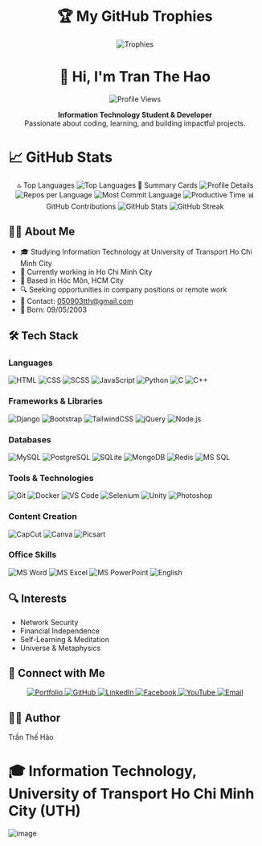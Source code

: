 <h1 align="center">🏆 My GitHub Trophies</h1>

<div align="center">

  <img src="https://github-profile-trophy.vercel.app/?username=050903&theme=onedark" alt="Trophies" />

</div>



<h1 align="center">👋 Hi, I'm Tran The Hao</h1>

<p align="center">
  <img src="https://komarev.com/ghpvc/?username=050903&color=blue" alt="Profile Views" />
</p>



<p align="center">
  <b>Information Technology Student & Developer</b><br>
  Passionate about coding, learning, and building impactful projects.
</p>




# 📈 GitHub Stats
<div align="center">
🔝 Top Languages
<img src="https://github-readme-stats.vercel.app/api/top-langs/?username=050903&layout=donut-vertical&langs_count=10&theme=dark" alt="Top Languages" />
🧩 Summary Cards
<img src="http://github-profile-summary-cards.vercel.app/api/cards/profile-details?username=050903&theme=2077" alt="Profile Details" /> <img src="http://github-profile-summary-cards.vercel.app/api/cards/repos-per-language?username=050903&theme=2077" alt="Repos per Language" /> <img src="http://github-profile-summary-cards.vercel.app/api/cards/most-commit-language?username=050903&theme=2077" alt="Most Commit Language" /> <img src="http://github-profile-summary-cards.vercel.app/api/cards/productive-time?username=050903&theme=2077&utcOffset=8" alt="Productive Time" />
📊 GitHub Contributions
<img src="https://github-readme-stats.vercel.app/api?username=050903&show_icons=true&theme=radical" alt="GitHub Stats" /> <img src="https://github-readme-streak-stats.herokuapp.com/?user=050903&theme=radical" alt="GitHub Streak" /> </div>

## 🧑‍💻 About Me

- 🎓 Studying Information Technology at University of Transport Ho Chi Minh City
- 💼 Currently working in Ho Chi Minh City
- 📍 Based in Hóc Môn, HCM City
- 🔍 Seeking opportunities in company positions or remote work
- 📧 Contact: [050903tth@gmail.com](mailto:050903tth@gmail.com)
- 🎂 Born: 09/05/2003

## 🛠️ Tech Stack

### Languages
![HTML](https://img.shields.io/badge/HTML-Expert-orange?logo=html5)
![CSS](https://img.shields.io/badge/CSS-Intermediate-blue?logo=css3)
![SCSS](https://img.shields.io/badge/SCSS-Intermediate-pink?logo=sass)
![JavaScript](https://img.shields.io/badge/JavaScript-Basic-yellow?logo=javascript)
![Python](https://img.shields.io/badge/Python-Basic-blue?logo=python)
![C](https://img.shields.io/badge/C-Basic-blue?logo=c)
![C++](https://img.shields.io/badge/C++-Basic-blue?logo=cplusplus)

### Frameworks & Libraries
![Django](https://img.shields.io/badge/Django-Framework-green?logo=django)
![Bootstrap](https://img.shields.io/badge/Bootstrap-UI-purple?logo=bootstrap)
![TailwindCSS](https://img.shields.io/badge/TailwindCSS-UI-0ea5e9?logo=tailwindcss)
![jQuery](https://img.shields.io/badge/jQuery-Library-blue?logo=jquery)
![Node.js](https://img.shields.io/badge/Node.js-Runtime-green?logo=node.js)

### Databases
![MySQL](https://img.shields.io/badge/MySQL-Database-blue?logo=mysql)
![PostgreSQL](https://img.shields.io/badge/PostgreSQL-Database-blue?logo=postgresql)
![SQLite](https://img.shields.io/badge/SQLite-Database-blue?logo=sqlite)
![MongoDB](https://img.shields.io/badge/MongoDB-Database-green?logo=mongodb)
![Redis](https://img.shields.io/badge/Redis-Database-red?logo=redis)
![MS SQL](https://img.shields.io/badge/MSSQL-Database-blue?logo=microsoftsqlserver)

### Tools & Technologies
![Git](https://img.shields.io/badge/Git-Version_Control-red?logo=git)
![Docker](https://img.shields.io/badge/Docker-Container-blue?logo=docker)
![VS Code](https://img.shields.io/badge/VS_Code-Editor-blue?logo=visualstudiocode)
![Selenium](https://img.shields.io/badge/Selenium-Testing-green?logo=selenium)
![Unity](https://img.shields.io/badge/Unity-Game_Dev-black?logo=unity)
![Photoshop](https://img.shields.io/badge/Photoshop-Design-blue?logo=adobephotoshop)

### Content Creation
![CapCut](https://img.shields.io/badge/CapCut-Editing-lightgrey?logo=capcut)
![Canva](https://img.shields.io/badge/Canva-Design-blue?logo=canva)
![Picsart](https://img.shields.io/badge/Picsart-Creative-magenta?logo=picsart)

### Office Skills
![MS Word](https://img.shields.io/badge/Word-Office-blue?logo=microsoftword)
![MS Excel](https://img.shields.io/badge/Excel-Office-green?logo=microsoftexcel)
![MS PowerPoint](https://img.shields.io/badge/PowerPoint-Office-red?logo=microsoftpowerpoint)
![English](https://img.shields.io/badge/English-Intermediate-yellow?logo=polywork)

## 🔍 Interests

- Network Security
- Financial Independence
- Self-Learning & Meditation
- Universe & Metaphysics

## 🔗 Connect with Me

<p align="center">
  <a href="https://sites.google.com/view/tranthehaoportfolio">
    <img src="https://img.shields.io/badge/Portfolio-Visit_Site-blue?style=for-the-badge&logo=googlechrome" alt="Portfolio" />
  </a>
  <a href="https://github.com/050903">
    <img src="https://img.shields.io/badge/GitHub-050903-black?style=for-the-badge&logo=github" alt="GitHub" />
  </a>
  <a href="https://linkedin.com/in/hảo-trần-thế-507026290">
    <img src="https://img.shields.io/badge/LinkedIn-Trần_Thế_Hảo-blue?style=for-the-badge&logo=linkedin" alt="LinkedIn" />
  </a>
  <a href="https://fb.com/trần%20thế%20hảo">
    <img src="https://img.shields.io/badge/Facebook-Trần_Thế_Hảo-blue?style=for-the-badge&logo=facebook" alt="Facebook" />
  </a>
  <a href="https://www.youtube.com/c/hảo%20trần%20thế">
    <img src="https://img.shields.io/badge/YouTube-Hảo_Trần_Thế-red?style=for-the-badge&logo=youtube" alt="YouTube" />
  </a>
  <a href="mailto:050903tth@gmail.com">
    <img src="https://img.shields.io/badge/Email-Contact_Me-blue?style=for-the-badge&logo=gmail" alt="Email" />
  </a>
</p>

## 👨‍💻 Author
Trần Thế Hảo

# 🎓 Information Technology, University of Transport Ho Chi Minh City (UTH)

![image](https://github.com/user-attachments/assets/c2488ba6-05d8-40dd-b8c6-ff3db7cf8cf5)

